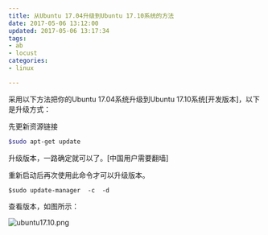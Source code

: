 ```yaml
---
title: 从Ubuntu 17.04升级到Ubuntu 17.10系统的方法
date: 2017-05-06 13:12:00
updated: 2017-05-06 13:17:34
tags: 
- ab
- locust
categories: 
- linux

---
```

采用以下方法把你的Ubuntu 17.04系统升级到Ubuntu 17.10系统[开发版本]，以下是升级方式：
 
先更新资源链接
```bash
$sudo apt-get update
```
升级版本，一路确定就可以了。[中国用户需要翻墙]
 
重新启动后再次使用此命令才可以升级版本。
```
$sudo update-manager  -c  -d
```
查看版本，如图所示：

![ubuntu17.10.png][1]


  [1]: https://imgs.gnux.cn/usr/uploads/2017/05/1155862573.png